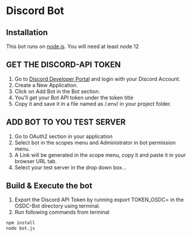 # Discord Bot 

## Installation

This bot runs on [node.js](https://nodejs.org/en/). You will need at least node 12

## GET THE DISCORD-API TOKEN

1. Go to [Discord Developer Portal](https://discord.com/developers/applications) and login with your Discord Account.
2. Create a New Application.
3. Click on Add Bot in the Bot section.
4. You’ll get your Bot API token under the token title
5. Copy it and save it in a file named as /.env/ in your project folder.

## ADD BOT TO YOU TEST SERVER

1. Go to OAuth2 section in your application
2. Select bot in the scopes menu and Administrator in bot permission menu.
3. A Link will be generated in the scope menu, copy it and paste it in your browser URL tab.
4. Select your test server in the drop down box...
 

## Build & Execute the bot

1. Export the Discord API Token by running export TOKEN_OSDC=<your-token> in the OSDC-Bot directory using terminal.
2. Run following commands from terminal
```bash
npm install
node bot.js
```
